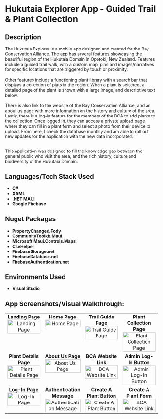 <h1>Hukutaia Explorer App - Guided Trail & Plant Collection</h1>


<h2>Description</h2>
The Hukutaia Explorer is a mobile app designed and created for the Bay Conservation Alliance. The app has several features showcasing the beautiful region of the Hukutaia Domain in Opotoki, New Zealand. Features include a guided trail walk, with a custom map, pins and images/narratives for specific locations that are triggered by touch or proximity.<br/><br/>
Other features include a functioning plant library with a search bar that displays a collection of plats in the region. When a plant is selected, a detailed page of the plant is shown with a large image, and descriptive text below.<br/><br/> 
There is also link to the website of the Bay Conservation Alliance, and an about us page with more information on the history and culture of the area.
Lastly, there is a log-in feature for the members of the BCA to add plants to the collection. Once logged in, they can access a private upload page where they can fill in a plant form and select a photo from their device to upload.
From here, I check the database monthly and am able to roll out new updates for the application with the new data incorporated.<br/><br/>

This application was designed to fill the knowledge gap between the general public who visit the area, and the rich history, culture and biodiversity of the Hukutaia Domain.
<br />


<h2>Languages/Tech Stack Used</h2>

- <b>C#</b> 
- <b>XAML</b>
- <b>.NET MAUI</b>
- <b>Google Firebase</b>

<h2>Nuget Packages</h2>

  - <b>PropertyChanged.Fody</b>
  - <b>CommunityToolkit.Maui</b>
  - <b>Microsoft.Maui.Controls.Maps</b>
  - <b>CsvHelper</b>
  - <b>FirebaseStorage.net</b>
  - <b>FirebaseDatabase.net</b>
  - <b>FirebaseAuthentication.net</b>




<h2>Environments Used </h2>

- <b>Visual Studio</b>

<h2>App Screenshots/Visual Walkthrough:</h2>

<p align="center">
  <table>
    <tr>
      <td align="center" valign="top" width="25%">
        <b>Landing Page</b><br>
        <img src="https://i.imgur.com/7OrVBwg.jpg" alt="Landing Page" width="100%">
      </td>
      <td align="center" valign="top" width="25%">
        <b>Home Page</b><br>
        <img src="https://i.imgur.com/Q7YcznX.jpg" alt="Home Page" width="100%">
      </td>
      <td align="center" valign="top" width="25%">
        <b>Trail Guide Page</b><br>
        <img src="https://i.imgur.com/k9hFCXq.jpg" alt="Trail Guide Page" width="100%">
      </td>
      <td align="center" valign="top" width="25%">
        <b>Plant Collection Page</b><br>
        <img src="https://i.imgur.com/SJy5nSx.jpg" alt="Plant Collection Page" width="100%">
      </td>
    </tr>
    <tr>
       <td align="center" valign="top" width="25">
        <b>Plant Details Page</b><br>
        <img src="https://i.imgur.com/tp8Vhvv.jpg" alt="Plant Details Page" width="100%">
      </td>
      <td align="center" valign="top" width="25%">
        <b>About Us Page</b><br>
        <img src="https://i.imgur.com/2zAN4cw.jpg" alt="About Us Page" width="100%">
      </td>
      <td align="center" valign="top" width="25">
        <b>BCA Website Link</b><br>
        <img src="https://i.imgur.com/ixNp6q3.jpg" alt="BCA Website Link" width="100%">
      </td>
      <td align="center" valign="top" width="25">
        <b>Admin Log-In Button</b><br>
        <img src="https://i.imgur.com/iYxUNUv.jpg" alt="Admin Log-In Button" width="100%">
      </td>
    </tr>
    <tr>
      <td align="center" valign="top" width="25">
        <b>Log-In Page</b><br>
        <img src="https://i.imgur.com/3nOChip.jpg" alt="Log-In Page" width="100%">
      </td>
      <td align="center" valign="top" width="25%">
        <b>Authentication Message</b><br>
        <img src="https://i.imgur.com/WoZK6GQ.jpg" alt="Authentication Message" width="100%">
      </td>
      <td align="center" valign="top" width="25">
        <b>Create A Plant Button</b><br>
        <img src="https://i.imgur.com/1yNarHR.jpg" alt="Create A Plant Button" width="100%">
      </td>
      <td align="center" valign="top" width="25">
        <b>Create A Plant Form</b><br>
        <img src="https://i.imgur.com/CQt3cUm.jpg" alt="BCA Website Link" width="100%">
      </td>
    </tr>
  </table>
</p>
